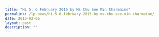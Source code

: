 ```yaml
---
title: "Hi 5: 6 February 2015 by Ms Chu See Min Charmaine"
permalink: /lp-news/hi-5-6-february-2015-by-ms-chu-see-min-charmaine/
date: 2015-02-06
layout: post
description: ""
---
```

